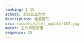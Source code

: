 ```yaml
---
ranking: 1-15
school: 哥伦比亚大学
description: 全美第五
src: /assets/offer_update/107.jpg
major: 企业风险管理
sequence: 25
---
```

